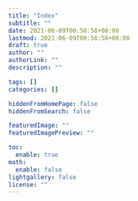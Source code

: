 ```yaml
---
title: "Index"
subtitle: ""
date: 2021-06-09T00:58:58+08:00
lastmod: 2021-06-09T00:58:58+08:00
draft: true
author: ""
authorLink: ""
description: ""

tags: []
categories: []

hiddenFromHomePage: false
hiddenFromSearch: false

featuredImage: ""
featuredImagePreview: ""

toc:
  enable: true
math:
  enable: false
lightgallery: false
license: ""
---
```


<!--more-->
